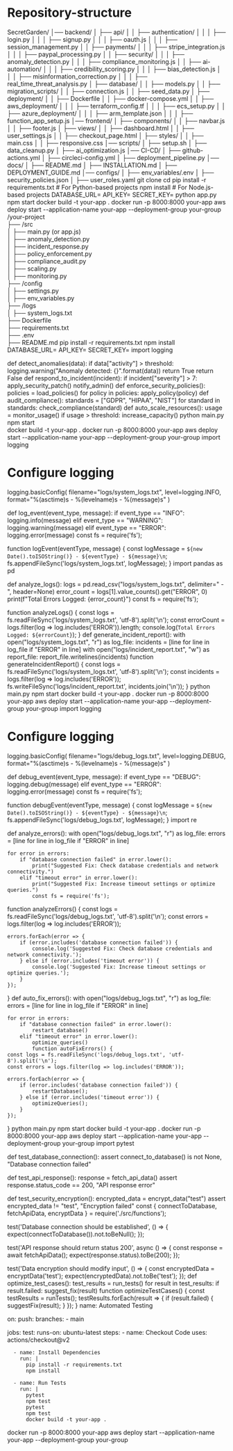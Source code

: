 # Repository-structure
SecretGarden/
│── backend/
│   ├── api/
│   │   ├── authentication/
│   │   │   ├── login.py
│   │   │   ├── signup.py
│   │   │   ├── oauth.js
│   │   │   ├── session_management.py
│   │   ├── payments/
│   │   │   ├── stripe_integration.js
│   │   │   ├── paypal_processing.py
│   │   ├── security/
│   │   │   ├── anomaly_detection.py
│   │   │   ├── compliance_monitoring.js
│   │   ├── ai-automation/
│   │   │   ├── credibility_scoring.py
│   │   │   ├── bias_detection.js
│   │   │   ├── misinformation_correction.py
│   │   │   ├── real_time_threat_analysis.py
│   ├── database/
│   │   ├── models.py
│   │   ├── migration_scripts/
│   │   ├── connection.js
│   │   ├── seed_data.py
│   ├── deployment/
│   │   ├── Dockerfile
│   │   ├── docker-compose.yml
│   │   ├── aws_deployment/
│   │   │   ├── terraform_config.tf
│   │   │   ├── ecs_setup.py
│   │   ├── azure_deployment/
│   │   │   ├── arm_template.json
│   │   │   ├── function_app_setup.js
│── frontend/
│   ├── components/
│   │   ├── navbar.js
│   │   ├── footer.js
│   ├── views/
│   │   ├── dashboard.html
│   │   ├── user_settings.js
│   │   ├── checkout_page.html
│   ├── styles/
│   │   ├── main.css
│   │   ├── responsive.css
│── scripts/
│   ├── setup.sh
│   ├── data_cleanup.py
│   ├── ai_optimization.js
│── CI-CD/
│   ├── github-actions.yml
│   ├── circleci-config.yml
│   ├── deployment_pipeline.py
│── docs/
│   ├── README.md
│   ├── INSTALLATION.md
│   ├── DEPLOYMENT_GUIDE.md
│── configs/
│   ├── env_variables/.env
│   ├── security_policies.json
│   ├── user_roles.yaml
git clone <your-repo-url>
cd <your-project-folder>
pip install -r requirements.txt  # For Python-based projects
npm install  # For Node.js-based projects
DATABASE_URL=<your-database-url>
API_KEY=<your-api-key>
SECRET_KEY=<your-secret-key>
python app.py
npm start
docker build -t your-app .
docker run -p 8000:8000 your-app
aws deploy start --application-name your-app --deployment-group your-group
/your-project  
 ├── /src  
 │   ├── main.py (or app.js)  
 │   ├── anomaly_detection.py  
 │   ├── incident_response.py  
 │   ├── policy_enforcement.py  
 │   ├── compliance_audit.py  
 │   ├── scaling.py  
 │   ├── monitoring.py  
 ├── /config  
 │   ├── settings.py  
 │   ├── env_variables.py  
 ├── /logs  
 │   ├── system_logs.txt  
 ├── Dockerfile  
 ├── requirements.txt  
 ├── .env  
 ├── README.md
 pip install -r requirements.txt
 npm install
 DATABASE_URL=<your-database-url>
API_KEY=<your-api-key>
SECRET_KEY=<your-secret-key>
import logging

def detect_anomalies(data):
    if data["activity"] > threshold:
        logging.warning("Anomaly detected: {}".format(data))
        return True
    return False
    def respond_to_incident(incident):
    if incident["severity"] > 7:
        apply_security_patch()
        notify_admin()
        def enforce_security_policies():
    policies = load_policies()
    for policy in policies:
        apply_policy(policy)
        def audit_compliance():
    standards = ["GDPR", "HIPAA", "NIST"]
    for standard in standards:
        check_compliance(standard)
        def auto_scale_resources():
    usage = monitor_usage()
    if usage > threshold:
        increase_capacity()
    python main.py
    npm start    
    docker build -t your-app .
docker run -p 8000:8000 your-app
aws deploy start --application-name your-app --deployment-group your-group
import logging

# Configure logging
logging.basicConfig(
    filename="logs/system_logs.txt",
    level=logging.INFO,
    format="%(asctime)s - %(levelname)s - %(message)s"
)

def log_event(event_type, message):
    if event_type == "INFO":
        logging.info(message)
    elif event_type == "WARNING":
        logging.warning(message)
    elif event_type == "ERROR":
        logging.error(message)
        const fs = require('fs');

function logEvent(eventType, message) {
    const logMessage = `${new Date().toISOString()} - ${eventType} - ${message}\n`;
    fs.appendFileSync('logs/system_logs.txt', logMessage);
}
import pandas as pd

def analyze_logs():
    logs = pd.read_csv("logs/system_logs.txt", delimiter=" - ", header=None)
    error_count = logs[1].value_counts().get("ERROR", 0)
    print(f"Total Errors Logged: {error_count}")
    const fs = require('fs');

function analyzeLogs() {
    const logs = fs.readFileSync('logs/system_logs.txt', 'utf-8').split('\n');
    const errorCount = logs.filter(log => log.includes('ERROR')).length;
    console.log(`Total Errors Logged: ${errorCount}`);
}
def generate_incident_report():
    with open("logs/system_logs.txt", "r") as log_file:
        incidents = [line for line in log_file if "ERROR" in line]
    with open("logs/incident_report.txt", "w") as report_file:
        report_file.writelines(incidents)
        function generateIncidentReport() {
    const logs = fs.readFileSync('logs/system_logs.txt', 'utf-8').split('\n');
    const incidents = logs.filter(log => log.includes('ERROR'));
    fs.writeFileSync('logs/incident_report.txt', incidents.join('\n'));
}
python main.py
npm start
docker build -t your-app .
docker run -p 8000:8000 your-app
aws deploy start --application-name your-app --deployment-group your-group
import logging

# Configure logging
logging.basicConfig(
    filename="logs/debug_logs.txt",
    level=logging.DEBUG,
    format="%(asctime)s - %(levelname)s - %(message)s"
)

def debug_event(event_type, message):
    if event_type == "DEBUG":
        logging.debug(message)
    elif event_type == "ERROR":
        logging.error(message)
        const fs = require('fs');

function debugEvent(eventType, message) {
    const logMessage = `${new Date().toISOString()} - ${eventType} - ${message}\n`;
    fs.appendFileSync('logs/debug_logs.txt', logMessage);
}
import re

def analyze_errors():
    with open("logs/debug_logs.txt", "r") as log_file:
        errors = [line for line in log_file if "ERROR" in line]
    
    for error in errors:
        if "database connection failed" in error.lower():
            print("Suggested Fix: Check database credentials and network connectivity.")
        elif "timeout error" in error.lower():
            print("Suggested Fix: Increase timeout settings or optimize queries.")
            const fs = require('fs');

function analyzeErrors() {
    const logs = fs.readFileSync('logs/debug_logs.txt', 'utf-8').split('\n');
    const errors = logs.filter(log => log.includes('ERROR'));

    errors.forEach(error => {
        if (error.includes('database connection failed')) {
            console.log('Suggested Fix: Check database credentials and network connectivity.');
        } else if (error.includes('timeout error')) {
            console.log('Suggested Fix: Increase timeout settings or optimize queries.');
        }
    });
}
def auto_fix_errors():
    with open("logs/debug_logs.txt", "r") as log_file:
        errors = [line for line in log_file if "ERROR" in line]
    
    for error in errors:
        if "database connection failed" in error.lower():
            restart_database()
        elif "timeout error" in error.lower():
            optimize_queries()
            function autoFixErrors() {
    const logs = fs.readFileSync('logs/debug_logs.txt', 'utf-8').split('\n');
    const errors = logs.filter(log => log.includes('ERROR'));

    errors.forEach(error => {
        if (error.includes('database connection failed')) {
            restartDatabase();
        } else if (error.includes('timeout error')) {
            optimizeQueries();
        }
    });
}
python main.py
npm start
docker build -t your-app .
docker run -p 8000:8000 your-app
aws deploy start --application-name your-app --deployment-group your-group
import pytest

def test_database_connection():
    assert connect_to_database() is not None, "Database connection failed"

def test_api_response():
    response = fetch_api_data()
    assert response.status_code == 200, "API response error"

def test_security_encryption():
    encrypted_data = encrypt_data("test")
    assert encrypted_data != "test", "Encryption failed"
    const { connectToDatabase, fetchApiData, encryptData } = require('./src/functions');

test('Database connection should be established', () => {
    expect(connectToDatabase()).not.toBeNull();
});

test('API response should return status 200', async () => {
    const response = await fetchApiData();
    expect(response.status).toBe(200);
});

test('Data encryption should modify input', () => {
    const encryptedData = encryptData('test');
    expect(encryptedData).not.toBe('test');
});
def optimize_test_cases():
    test_results = run_tests()
    for result in test_results:
        if result.failed:
            suggest_fix(result)
            function optimizeTestCases() {
    const testResults = runTests();
    testResults.forEach(result => {
        if (result.failed) {
            suggestFix(result);
        }
    });
}
name: Automated Testing

on:
  push:
    branches:
      - main

jobs:
  test:
    runs-on: ubuntu-latest
    steps:
      - name: Checkout Code
        uses: actions/checkout@v2

      - name: Install Dependencies
        run: |
          pip install -r requirements.txt
          npm install

      - name: Run Tests
        run: |
          pytest
          npm test
          pytest
          npm test
          docker build -t your-app .
docker run -p 8000:8000 your-app
aws deploy start --application-name your-app --deployment-group your-group

